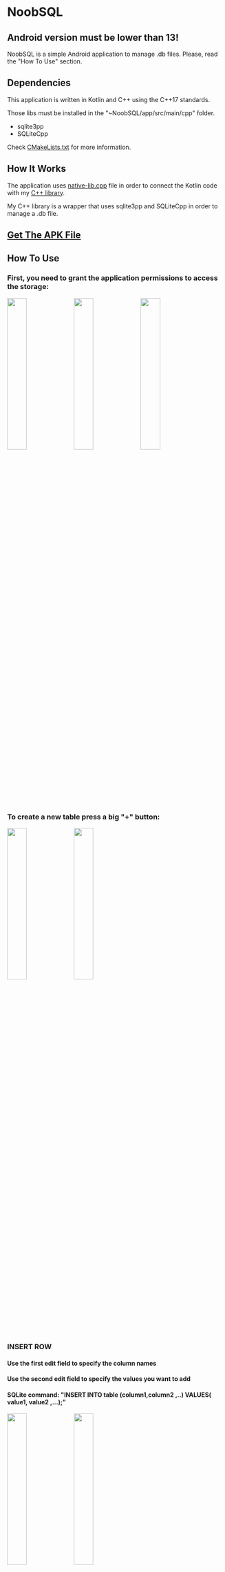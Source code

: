 # NoobSQL
## Android version must be lower than 13!
NoobSQL is a simple Android application to manage .db files.
Please, read the "How To Use" section.

## Dependencies
This application is written in Kotlin and C++ using the C++17 standards.

Those libs must be installed in the "~NoobSQL/app/src/main/cpp" folder.
* sqlite3pp
* SQLiteCpp

Check [CMakeLists.txt](https://github.com/DangeL187/NoobSQL/blob/main/app/src/main/cpp/CMakeLists.txt) for more information.

## How It Works
The application uses [native-lib.cpp](https://github.com/DangeL187/NoobSQL/blob/main/app/src/main/cpp/native-lib.cpp) file in order to connect the Kotlin code with my [C++ library](https://github.com/DangeL187/NoobSQL/blob/main/app/src/main/cpp/include/Database/Database.hpp).

My C++ library is a wrapper that uses sqlite3pp and SQLiteCpp in order to manage a .db file.

## [Get The APK File](https://github.com/DangeL187/NoobSQL/tree/main/APK_FILE)

## How To Use

### First, you need to grant the application permissions to access the storage:
<img src="https://github.com/DangeL187/NoobSQL/blob/main/img/allow1.png" width="30%">	<img src="https://github.com/DangeL187/NoobSQL/blob/main/img/allow2.png" width="30%">	<img src="https://github.com/DangeL187/NoobSQL/blob/main/img/allow3.png" width="30%">

### To create a new table press a big "+" button:
<img src="https://github.com/DangeL187/NoobSQL/blob/main/img/start.png" width="30%">	<img src="https://github.com/DangeL187/NoobSQL/blob/main/img/created.png" width="30%">

### INSERT ROW
#### Use the first edit field to specify the column names
#### Use the second edit field to specify the values you want to add
#### SQLite command: "INSERT INTO table (column1,column2 ,..) VALUES( value1,	value2 ,...);"
<img src="https://github.com/DangeL187/NoobSQL/blob/main/img/insert1.png" width="30%">	<img src="https://github.com/DangeL187/NoobSQL/blob/main/img/insert2.png" width="30%">

#### It is not necessary to specify the first column's name:
<img src="https://github.com/DangeL187/NoobSQL/blob/main/img/insert3.png" width="30%">	<img src="https://github.com/DangeL187/NoobSQL/blob/main/img/insert4.png" width="30%">

### ADD COLUMN
#### Use the edit field to specify a new column's name
#### SQLite command: "ALTER TABLE table_name ADD COLUMN column_name;"
<img src="https://github.com/DangeL187/NoobSQL/blob/main/img/add1.png" width="30%">	<img src="https://github.com/DangeL187/NoobSQL/blob/main/img/add2.png" width="30%">

### UPDATE
#### Modifies values that satisfy the condition
#### Use the first edit field to specify the column names
#### Use the second edit field to specify the values you want to update(edit)
#### Use the third edit field to specify the column's name
#### Use the fourth edit field to specify the value you are looking for
#### SQLite command: "UPDATE table SET column_1 = new_value_1, column_2 = new_value_2 WHERE column_name='value';"
<img src="https://github.com/DangeL187/NoobSQL/blob/main/img/update1.png" width="30%">	<img src="https://github.com/DangeL187/NoobSQL/blob/main/img/update2.png" width="30%">

### SELECT
#### Selects values that satisfy the condition
#### Use the first edit field to specify the column's name
#### Use the second edit field to specify the value
#### SQLite command: "SELECT * FROM table WHERE column='value';"
<img src="https://github.com/DangeL187/NoobSQL/blob/main/img/select1.png" width="30%">	<img src="https://github.com/DangeL187/NoobSQL/blob/main/img/select2.png" width="30%">

#### If you do not fill in the edit fields, all rows will be selected
#### SQLite command: "SELECT * FROM table;"
<img src="https://github.com/DangeL187/NoobSQL/blob/main/img/select3.png" width="30%">	<img src="https://github.com/DangeL187/NoobSQL/blob/main/img/select4.png" width="30%">

### RENAME COLUMN
#### Use the first edit field to specify the old column's name
#### Use the second edit field to specify a new column's name
#### SQLite command: "ALTER TABLE table_name RENAME COLUMN current_name TO new_name;"
<img src="https://github.com/DangeL187/NoobSQL/blob/main/img/rename1.png" width="30%">	<img src="https://github.com/DangeL187/NoobSQL/blob/main/img/rename2.png" width="30%">

### DELETE ROW
#### Deletes row that satisfies the condition
#### Use the first edit field to specify the column's name
#### Use the second edit field to specify the value
#### SQLite command: "DELETE FROM table WHERE column='value';"
<img src="https://github.com/DangeL187/NoobSQL/blob/main/img/deleteRow1.png" width="30%">	<img src="https://github.com/DangeL187/NoobSQL/blob/main/img/deleteRow2.png" width="30%">

### DELETE COLUMN
#### Use the edit field to specify the column's name to delete
#### SQLite command: "ALTER TABLE table DROP COLUMN column_name;"
<img src="https://github.com/DangeL187/NoobSQL/blob/main/img/deleteCol1.png" width="30%">	<img src="https://github.com/DangeL187/NoobSQL/blob/main/img/deleteCol2.png" width="30%">

### TABLES
#### Use arrows to change current table
#### Click small pink button in the upper right corner to delete current table
<img src="https://github.com/DangeL187/NoobSQL/blob/main/img/drop2.png" width="30%">
